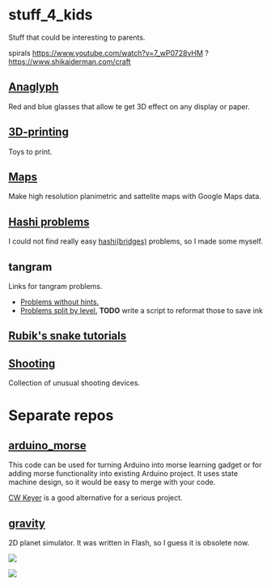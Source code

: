 # stuff_4_kids
Stuff that could be interesting to parents.

spirals https://www.youtube.com/watch?v=7_wP0728vHM ?
https://www.shikaiderman.com/craft

## [Anaglyph](./anaglyph/README.md)

Red and blue glasses that allow te get 3D effect on any display or paper.

## [3D-printing](./3d_printing/README.md)

Toys to print.

## [Maps](./google_maps/README.md)

Make high resolution planimetric and sattelite maps with Google Maps data.

## [Hashi problems](./hashi_problems/README.md)

I could not find really easy [hashi(bridges)](https://en.wikipedia.org/wiki/Hashiwokakero) problems, so I made some myself.

## tangram

Links for tangram problems.
- [Problems without hints.](https://www.woojr.com/printable-tangrams-animal-puzzles/)
- [Problems split by level.](https://www.tangram-channel.com/tangram-puzzles/letters-numbers-signs-easy/) **TODO** write a script to reformat those to save ink

## [Rubik's snake tutorials](https://www.youtube.com/c/AntoineSnakePuzzleTutorials8/videos)

## [Shooting](./shooting/README.md)

Collection of unusual shooting devices.

# Separate repos

## [arduino_morse](https://github.com/vashu1/arduino_morse)

This code can be used for turning Arduino into morse learning gadget or for adding morse functionality into existing Arduino project. It uses state machine design, so it would be easy to merge with your code.

[CW Keyer](http://blog.radioartisan.com/arduino-cw-keyer/) is a good alternative for a serious project.

## [gravity](https://github.com/vashu1/gravity)

2D planet simulator. It was written in Flash, so I guess it is obsolete now.

![](https://dl.dropboxusercontent.com/s/i0dij5t2155majn/1386523303828.png)

![](https://dl.dropboxusercontent.com/s/n2mj0xhzexs1caa/1385929286958.png)
